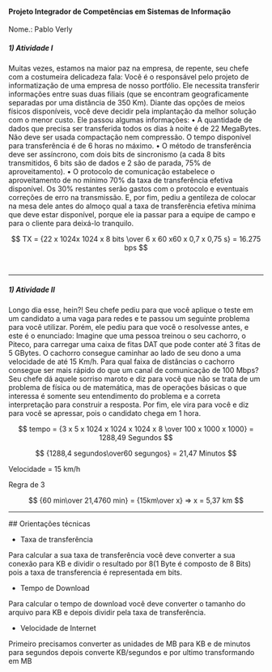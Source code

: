 #### Projeto Integrador de Competências em Sistemas de Informação
Nome.: Pablo Verly 

##### 1) Atividade I
<p>
Muitas vezes, estamos na maior paz na empresa, de repente, seu chefe com a costumeira delicadeza fala:
Você é o responsável pelo projeto de informatização de uma empresa de nosso portfólio. Ele necessita transferir informações entre suas duas filiais (que se encontram geograficamente separadas por uma distância de 350 Km). Diante das opções de meios físicos disponíveis, você deve decidir pela implantação da melhor solução com o menor custo.
Ele passou algumas informações:
• A quantidade de dados que precisa ser transferida todos os dias à noite é de 22 MegaBytes. Não deve ser usada compactação nem compressão.
O tempo disponível para transferência é de 6 horas no máximo.
• O método de transferência deve ser assíncrono, com dois bits de sincronismo (a cada 8 bits transmitidos, 6 bits são de dados e 2 são de parada, 75% de aproveitamento).
• O protocolo de comunicação estabelece o aproveitamento de no mínimo 70% da taxa de transferência efetiva disponível. Os 30% restantes serão gastos com o protocolo e eventuais correções de erro na transmissão.
E, por fim, pediu a gentileza de colocar na mesa dele antes do almoço qual a taxa de transferência efetiva mínima que deve estar disponível, porque ele ia passar para a equipe de campo e para o cliente para deixá-lo tranquilo.
</p>

$$ TX = {22 x 1024x 1024 x 8 bits \over 6 x 60 x60 x 0,7 x 0,75 s} = 16.275 bps $$


<br />

<hr />

##### 1) Atividade II
<p>
Longo dia esse, hein?!
Seu chefe pediu para que você aplique o teste em um candidato a uma vaga para redes e te passou um seguinte problema para você utilizar.
Porém, ele pediu para que você o resolvesse antes, e este é o enunciado:
Imagine que uma pessoa treinou o seu cachorro, o Piteco, para carregar uma caixa de fitas DAT que pode conter até 3 fitas de 5 GBytes.
O cachorro consegue caminhar ao lado de seu dono a uma velocidade de até 15 Km/h.
Para qual faixa de distâncias o cachorro consegue ser mais rápido do que um canal de comunicação de 100 Mbps?
Seu chefe dá aquele sorriso maroto e diz para você que não se trata de um problema de física ou de matemática, mas de operações básicas o que interessa é somente seu entendimento do problema e a correta interpretação para construir a resposta.
Por fim, ele vira para você e diz para você se apressar, pois o candidato chega em 1 hora.
</p>

$$ tempo =  {3 x 5 x 1024 x 1024 x 1024 x 8 \over 100 x 1000 x 1000} = 1288,49    Segundos $$


$$ {1288,4 segundos\over60 segungos} =  21,47 Minutos  $$ 

Velocidade = 15 km/h 

Regra de 3

 $$ {60 min\over 21,4760 min} = {15km\over x} => x = 5,37 km  $$ 
 

<hr />
## Orientações técnicas

* Taxa de transferência

Para calcular a sua taxa de transferência você deve converter a sua conexão para KB e dividir o resultado por 8(1 Byte é composto de 8 Bits) pois a taxa de transferencia é representada em bits.

* Tempo de Download

Para calcular o tempo de download você deve converter o tamanho do arquivo para KB e depois dividir pela taxa de transferência.


* Velocidade de Internet

Primeiro precisamos converter as unidades de MB para KB e de minutos para segundos depois converte  KB/segundos e por ultimo transformando em MB 
